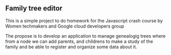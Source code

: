 Family tree editor
--------------------
This is a simple project to do homework for the Javascript crash course by Women techmakers and Google cloud developers group

The propose is to develop an application to manage genealogig trees where from a node we can add parents, and childrens to make a study of the family and be able to register and organize some data about it.
